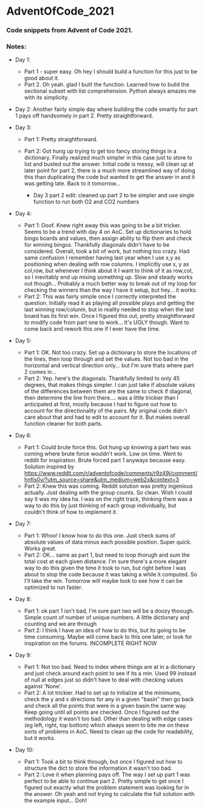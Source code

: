 # AdventOfCode_2021

### Code snippets from Advent of Code 2021.

### Notes:  
* Day 1: 
    * Part 1 - super easy. Oh hey I should build a function for this just to be good about it.
    * Part 2. Oh yeah. glad I built the function. Learned how to build the sectional subset with list comprehension. Python always amazes me with its simplicity.

* Day 2: Another fairly simple day where building the code smartly for part 1 pays off handsomely in part 2. Pretty straightforward.

* Day 3: 
    * Part 1: Pretty straightforward.
    * Part 2: Got hung up trying to get too fancy storing things in a dictionary. Finally realized much simpler in this case just to store to list and busted out the answer. Initial code is messy, will clean up at later point for part 2, there is a much more streamlined way of doing this than duplicating the code but wanted to get the answer in and it was getting late. Back to it tomorrow...

        * Day 3 part 2 edit: cleaned up part 2 to be simpler and use single function to run both O2 and CO2 numbers

* Day 4:
    * Part 1: Ooof. Knew right away this was going to be a bit tricker. Seems to be a trend with day 4 on AoC. Set up dictionaries to hold bingo boards and values, then assign ability to flip them and check for winning bingos. Thankfully diagonals didn't have to be considered. Overall, took a bit of work, but nothing too crazy. Had same confusion I remember having last year when I use x,y as positioning when dealing with row columns. I implicitly use x, y as col,row, but whenever I think about it I want to think of it as row,col, so I inevitably end up mixing something up. Slow and steady works out though... Probably a much better way to break out of my loop for checking the winners than the way I have it setup, but hey... it works.
    * Part 2: This was fairly simple once I correctly interpreted the question. Initially read it as playing all possible plays and getting the last winning row/colunm, but in reality needed to stop when the last board has its first win. Once I figured this out, pretty straightforward to modify code from part one to work... It's UGLY though. Want to come back and rework this one if I ever have the time.

* Day 5:
    * Part 1: OK. Not too crazy. Set up a dictionary to store the locations of the lines, then loop through and set the values. Not too bad in the horizontal and vertical direction only... but I'm sure thats where part 2 comes in...
    * Part 2: Yep. here's the diagonals. Thankfully limited to only 45 degrees, that makes things simpler. I can just take if absolute values of the differences between them are the same to check if diagonal, then determine the line from there.... was a little trickier than I anticipated at first, mostly because I had to figure out how to account for the directionality of the pairs. My original code didn't care about that and had to edit to account for it. But makes overall function cleaner for both parts.

* Day 6:
    * Part 1: Could brute force this. Got hung up knowing a part two was coming where brute force wouldn't work. Low on time. Went to reddit for inspiration. Brute forced part 1 anyways because easy. Solution inspired by https://www.reddit.com/r/adventofcode/comments/r9z49j/comment/hnfis0v/?utm_source=share&utm_medium=web2x&context=3
    * Part 2: Knew this was coming. Reddit solution was pretty ingenious actually. Just dealing with the group counts. So clean. Wish I could say it was my idea ha. I was on the right track, thinking there was a way to do this by just thinking of each group individually, but couldn't think of how to implement it.

* Day 7:
    * Part 1: Whoo! I know how to do this one. Just check sums of absolute values of data minus each possible position. Super quick. Works great.
    * Part 2: OK... same as part 1, but need to loop thorugh and sum the total cost at each given distance. I'm sure there's a more elegant way to do this given the time it took to run, but right before I was about to stop the code because it was taking a while it computed. So I'll take the win. Tomorrow will maybe look to see how it can be optimized to run faster.

* Day 8:
    * Part 1: ok part 1 isn't bad, I'm sure part two will be a doozy thoough. Simple count of number of unique numbers. A little dictionary and counting and we are through
    * Part 2: I think I have an idea of how to do this, but its going to be time consuming. Maybe will come back to this one later, or look for inspiration on the forums. INCOMPLETE RIGHT NOW

* Day 9:
    * Part 1: Not too bad. Need to index where things are at in a dictionary and just check around each point to see if its a min. Used 99 instead of null at edges just so didn't have to deal with checking values against 'None'.
    * Part 2: A lot trickier. Had to set up to initialize at the minimums, check the y and x directions for any in a given "basin" then go back and check all the points that were in a given basin the same way. Keep going until all points are checked. Once I figured out the methodology it wasn't too bad. Other than dealing with edge cases (eg left, right, top bottom) which always seem to bite me on these sorts of problems in AoC. Need to clean up the code for readability, but it works.

* Day 10:
    * Part 1: Took a bit to think through, but once I figured out how to structure the dict to store the information it wasn't too bad.
    * Part 2: Love it when planning pays off. The way I set up part 1 was perfect to be able to continue part 2. Pretty simple to get once I figured out exactly what the problem statement was looking for in the answer. Oh yeah and not trying to calculate the full solution with the example input... Doh!